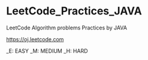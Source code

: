 # LeetCode_Practices_JAVA
LeetCode Algorithm problems Practices by JAVA

https://oj.leetcode.com

_E: EASY
_M: MEDIUM
_H: HARD
